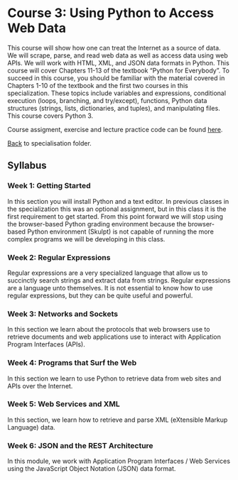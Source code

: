 # Course 3: Using Python to Access Web Data
This course will show how one can treat the Internet as a source of data.  We will scrape, parse, and read web data as well as access data using web APIs.  We will work with HTML, XML, and JSON data formats in Python.  This course will cover Chapters 11-13 of the textbook “Python for Everybody”. To succeed in this course, you should be familiar with the material covered in Chapters 1-10 of the textbook and the first two courses in this specialization.  These topics include variables and expressions, conditional execution (loops, branching, and try/except), functions, Python data structures (strings, lists, dictionaries, and tuples), and manipulating files.  This course covers Python 3.

Course assigment, exercise and lecture practice code can be found [here](./code). 

[Back](https://github.com/altaafkhan/py4e) to specialisation folder.

## Syllabus
### Week 1: Getting Started
In this section you will install Python and a text editor. In previous classes in the specialization this was an optional assignment, but in this class it is the first requirement to get started. From this point forward we will stop using the browser-based Python grading environment because the browser-based Python environment (Skulpt) is not capable of running the more complex programs we will be developing in this class.

### Week 2: Regular Expressions
Regular expressions are a very specialized language that allow us to succinctly search strings and extract data from strings. Regular expressions are a language unto themselves. It is not essential to know how to use regular expressions, but they can be quite useful and powerful.

### Week 3: Networks and Sockets
In this section we learn about the protocols that web browsers use to retrieve documents and web applications use to interact with Application Program Interfaces (APIs).

### Week 4: Programs that Surf the Web
In this section we learn to use Python to retrieve data from web sites and APIs over the Internet.

### Week 5: Web Services and XML
In this section, we learn how to retrieve and parse XML (eXtensible Markup Language) data.

### Week 6: JSON and the REST Architecture
In this module, we work with Application Program Interfaces / Web Services using the JavaScript Object Notation (JSON) data format.
